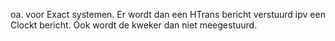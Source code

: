oa. voor Exact systemen. Er wordt dan een HTrans bericht verstuurd ipv een Clockt bericht. Ook wordt de kweker dan niet meegestuurd.